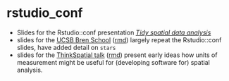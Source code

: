 # rstudio_conf

* Slides for the Rstudio::conf presentation [_Tidy spatial data analysis_](https://edzer.github.io/rstudio_conf/#1)
* slides for the [UCSB Bren School](https://edzer.github.io/rstudio_conf/bren.html) ([rmd](https://edzer.github.io/rstudio_conf/bren.Rmd)) largely repeat the Rstudio::conf slides, have added detail on `stars`
* slides for the [ThinkSpatial talk](https://edzer.github.io/rstudio_conf/units.html) ([rmd](https://edzer.github.io/rstudio_conf/units.Rmd)) present early ideas how units of measurement might be useful for (developing software for) spatial analysis.
